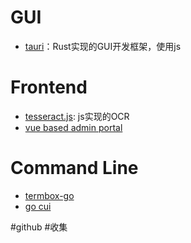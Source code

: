 # GUI
- [tauri](https://github.com/tauri-apps/tauri)：Rust实现的GUI开发框架，使用js
# Frontend
- [tesseract.js](https://github.com/naptha/tesseract.js): js实现的OCR
- [vue based admin portal](https://github.com/HalseySpicy/Geeker-Admin)
# Command Line
- [termbox-go](https://github.com/nsf/termbox-go)
- [go cui](https://github.com/jroimartin/gocui)

#github  #收集